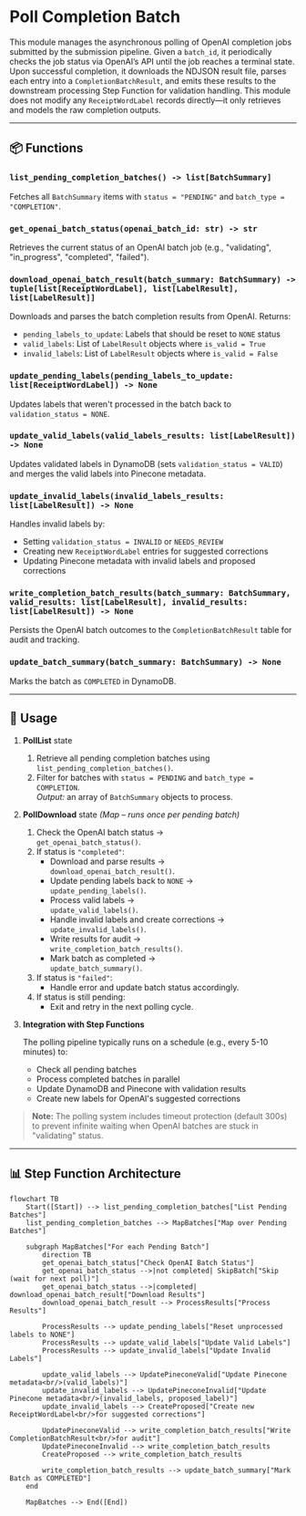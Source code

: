 # Poll Completion Batch

This module manages the asynchronous polling of OpenAI completion jobs submitted by the submission pipeline. Given a `batch_id`, it periodically checks the job status via OpenAI’s API until the job reaches a terminal state. Upon successful completion, it downloads the NDJSON result file, parses each entry into a `CompletionBatchResult`, and emits these results to the downstream processing Step Function for validation handling. This module does not modify any `ReceiptWordLabel` records directly—it only retrieves and models the raw completion outputs.

---

## 📦 Functions

### `list_pending_completion_batches() -> list[BatchSummary]`

Fetches all `BatchSummary` items with `status = "PENDING"` and `batch_type = "COMPLETION"`.

### `get_openai_batch_status(openai_batch_id: str) -> str`

Retrieves the current status of an OpenAI batch job (e.g., "validating", "in_progress", "completed", "failed").

### `download_openai_batch_result(batch_summary: BatchSummary) -> tuple[list[ReceiptWordLabel], list[LabelResult], list[LabelResult]]`

Downloads and parses the batch completion results from OpenAI. Returns:
- `pending_labels_to_update`: Labels that should be reset to `NONE` status
- `valid_labels`: List of `LabelResult` objects where `is_valid = True`
- `invalid_labels`: List of `LabelResult` objects where `is_valid = False`

### `update_pending_labels(pending_labels_to_update: list[ReceiptWordLabel]) -> None`

Updates labels that weren't processed in the batch back to `validation_status = NONE`.

### `update_valid_labels(valid_labels_results: list[LabelResult]) -> None`

Updates validated labels in DynamoDB (sets `validation_status = VALID`) and merges the valid labels into Pinecone metadata.

### `update_invalid_labels(invalid_labels_results: list[LabelResult]) -> None`

Handles invalid labels by:
- Setting `validation_status = INVALID` or `NEEDS_REVIEW`
- Creating new `ReceiptWordLabel` entries for suggested corrections
- Updating Pinecone metadata with invalid labels and proposed corrections

### `write_completion_batch_results(batch_summary: BatchSummary, valid_results: list[LabelResult], invalid_results: list[LabelResult]) -> None`

Persists the OpenAI batch outcomes to the `CompletionBatchResult` table for audit and tracking.

### `update_batch_summary(batch_summary: BatchSummary) -> None`

Marks the batch as `COMPLETED` in DynamoDB.

---

## 🧠 Usage

1. **PollList** state

   1. Retrieve all pending completion batches using  
      `list_pending_completion_batches()`.
   2. Filter for batches with `status = PENDING` and `batch_type = COMPLETION`.  
      _Output:_ an array of `BatchSummary` objects to process.

2. **PollDownload** state _(Map – runs once per pending batch)_

   1. Check the OpenAI batch status →  
      `get_openai_batch_status()`.
   2. If status is `"completed"`:
      - Download and parse results →  
        `download_openai_batch_result()`.
      - Update pending labels back to `NONE` →  
        `update_pending_labels()`.
      - Process valid labels →  
        `update_valid_labels()`.
      - Handle invalid labels and create corrections →  
        `update_invalid_labels()`.
      - Write results for audit →  
        `write_completion_batch_results()`.
      - Mark batch as completed →  
        `update_batch_summary()`.
   3. If status is `"failed"`:
      - Handle error and update batch status accordingly.
   4. If status is still pending:
      - Exit and retry in the next polling cycle.

3. **Integration with Step Functions**
   
   The polling pipeline typically runs on a schedule (e.g., every 5-10 minutes) to:
   - Check all pending batches
   - Process completed batches in parallel
   - Update DynamoDB and Pinecone with validation results
   - Create new labels for OpenAI's suggested corrections

> **Note:** The polling system includes timeout protection (default 300s) to prevent 
> infinite waiting when OpenAI batches are stuck in "validating" status.

---

## 📊 Step Function Architecture

```mermaid
flowchart TB
    Start([Start]) --> list_pending_completion_batches["List Pending Batches"]
    list_pending_completion_batches --> MapBatches["Map over Pending Batches"]

    subgraph MapBatches["For each Pending Batch"]
        direction TB
        get_openai_batch_status["Check OpenAI Batch Status"]
        get_openai_batch_status -->|not completed| SkipBatch["Skip (wait for next poll)"]
        get_openai_batch_status -->|completed| download_openai_batch_result["Download Results"]
        download_openai_batch_result --> ProcessResults["Process Results"]
        
        ProcessResults --> update_pending_labels["Reset unprocessed labels to NONE"]
        ProcessResults --> update_valid_labels["Update Valid Labels"]
        ProcessResults --> update_invalid_labels["Update Invalid Labels"]
        
        update_valid_labels --> UpdatePineconeValid["Update Pinecone metadata<br/>(valid_labels)"]
        update_invalid_labels --> UpdatePineconeInvalid["Update Pinecone metadata<br/>(invalid_labels, proposed_label)"]
        update_invalid_labels --> CreateProposed["Create new ReceiptWordLabel<br/>for suggested corrections"]
        
        UpdatePineconeValid --> write_completion_batch_results["Write CompletionBatchResult<br/>for audit"]
        UpdatePineconeInvalid --> write_completion_batch_results
        CreateProposed --> write_completion_batch_results
        
        write_completion_batch_results --> update_batch_summary["Mark Batch as COMPLETED"]
    end

    MapBatches --> End([End])
```
